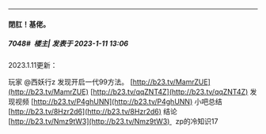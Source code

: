 

*****

####  閉肛！基佬。  
##### 7048#         楼主| 发表于 2023-1-11 13:06

2023.1.11更新：

玩家 @西妖行z 发现开启一代99方法。
[http://b23.tv/MamrZUE](http://b23.tv/MamrZUE)
[http://b23.tv/qqZNT4Z](http://b23.tv/qqZNT4Z) 发现视频
[http://b23.tv/P4ghUNN](http://b23.tv/P4ghUNN) 小吧总结
[http://b23.tv/8Hzr2d6](http://b23.tv/8Hzr2d6) 结论
[http://b23.tv/Nmz9tW3](http://b23.tv/Nmz9tW3)   zp的冷知识17

